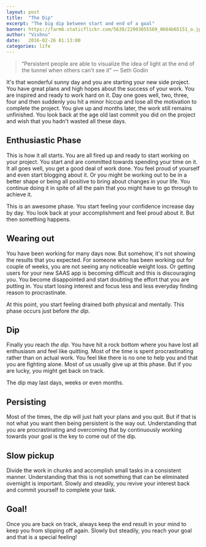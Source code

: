 ```yaml
---
layout: post
title:  "The Dip"
excerpt: "The big dip between start and end of a goal"
banner: https://farm6.staticflickr.com/5638/22903055569_0664b65151_o.jpg
author: "Vishnu"
date:   2016-02-26 01:13:00
categories: life
---
```

> “Persistent people are able to visualize the idea of light at the end of the tunnel when others can't see it”
― Seth Godin

It's that wonderful sunny day and you are starting your new side project. You have great plans and high hopes about the success of your work. You are inspired and ready to work hard on it. Day one goes well, two, three, four and then suddenly you hit a minor hiccup and lose all the motivation to complete the project. You give up and months later, the work still remains unfinished. You look back at the age old last commit you did on the project and wish that you hadn't wasted all these days.

## Enthusiastic Phase
This is how it all starts. You are all fired up and ready to start working on your project. You start and are committed towards spending your time on it. It all goes well, you get a good deal of work done. You feel proud of yourself and even start blogging about it. Or you might be working out to be in a better shape or being all positive to bring about changes in your life. You continue doing it in spite of all the pain that you might have to go through to achieve it.

This is an awesome phase. You start feeling your confidence increase day by day. You look back at your accomplishment and feel proud about it. But then something happens.

## Wearing out

You have been working for many days now. But somehow, it's not showing the results that you expected. For someone who has been working out for couple of weeks, you are not seeing any noticeable weight loss. Or getting users for your new SAAS app is becoming difficult and this is discouraging you. You become disappointed and start doubting the effort that you are putting in. You start losing interest and focus less and less everyday finding reason to procrastinate.

At this point, you start feeling drained both physical and mentally. This phase occurs just before *the dip*.

## Dip
Finally you reach *the dip*. You have hit a rock bottom where you have lost all enthusiasm and feel like quitting. Most of the time is spent procrastinating rather than on actual work. You feel like there is no one to help you and that you are fighting alone. Most of us usually give up at this phase. But if you are lucky, you might get back on track.

The dip may last days, weeks or even months.

## Persisting
Most of the times, the dip will just halt your plans and you quit. But if that is not what you want then being persistent is the way out. Understanding that you are procrastinating and overcoming that by continuously working towards your goal is the key to come out of the dip.

## Slow pickup
Divide the work in chunks and accomplish small tasks in a consistent manner. Understanding that this is not something that can be eliminated overnight is important. Slowly and steadily, you revive your interest back and commit yourself to complete your task.

## Goal!
Once you are back on track, always keep the end result in your mind to keep you from slipping off again. Slowly but steadily, you reach your goal and that is a special feeling!